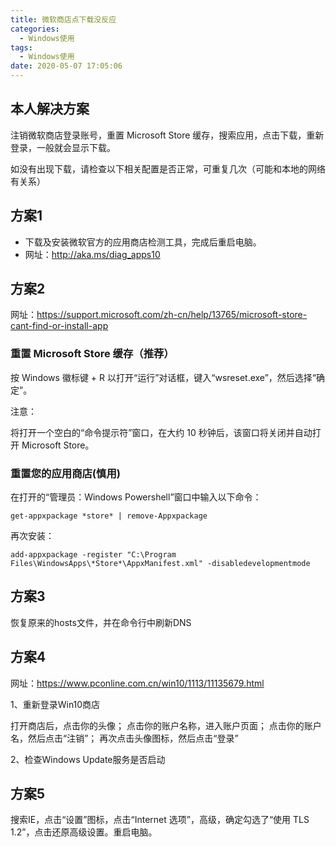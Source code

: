 ```yaml
---
title: 微软商店点下载没反应
categories:
  - Windows使用
tags:
  - Windows使用
date: 2020-05-07 17:05:06
---
```



## 本人解决方案

注销微软商店登录账号，重置 Microsoft Store 缓存，搜索应用，点击下载，重新登录，一般就会显示下载。

如没有出现下载，请检查以下相关配置是否正常，可重复几次（可能和本地的网络有关系）

## 方案1

- 下载及安装微软官方的应用商店检测工具，完成后重启电脑。
- 网址：<http://aka.ms/diag_apps10>

## 方案2

网址：<https://support.microsoft.com/zh-cn/help/13765/microsoft-store-cant-find-or-install-app>

### 重置 Microsoft Store 缓存（推荐）

按 Windows 徽标键 + R 以打开“运行”对话框，键入“wsreset.exe”，然后选择“确定”。

注意：

将打开一个空白的“命令提示符”窗口，在大约 10 秒钟后，该窗口将关闭并自动打开 Microsoft Store。

### 重置您的应用商店(慎用)

在打开的“管理员：Windows Powershell”窗口中输入以下命令：

```log
get-appxpackage *store* | remove-Appxpackage
```

再次安装：

```log
add-appxpackage -register "C:\Program Files\WindowsApps\*Store*\AppxManifest.xml" -disabledevelopmentmode
```

## 方案3

恢复原来的hosts文件，并在命令行中刷新DNS

## 方案4

网址：<https://www.pconline.com.cn/win10/1113/11135679.html>

1、重新登录Win10商店

打开商店后，点击你的头像；
点击你的账户名称，进入账户页面；
点击你的账户名，然后点击“注销”；
再次点击头像图标，然后点击“登录”

2、检查Windows Update服务是否启动

## 方案5

搜索IE，点击“设置”图标，点击“Internet 选项”，高级，确定勾选了“使用 TLS 1.2”，点击还原高级设置。重启电脑。
